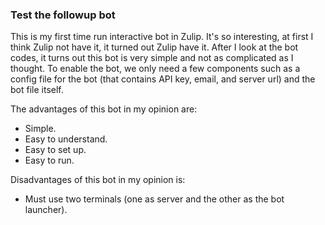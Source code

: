 ### Test the followup bot

This is my first time run interactive bot in Zulip. It's so interesting, at first 
I think Zulip not have it, it turned out Zulip have it. After I look at the bot codes,
it turns out this bot is very simple and not as complicated as I thought. To
enable the bot, we only need a few components such as a config file for the bot
(that contains API key, email, and server url) and the bot file itself.

The advantages of this bot in my opinion are:
- Simple.
- Easy to understand.
- Easy to set up.
- Easy to run.

Disadvantages of this bot in my opinion is:
- Must use two terminals (one as server and the other as the bot launcher).
